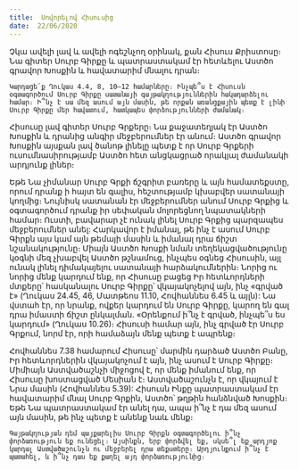 ```yaml
---
title:  Սովորելով Հիսուսից
date:  22/06/2020
---
```


Չկա ավելի լավ և ավելի ոգեշնչող օրինակ, քան Հիսուս Քրիստոսը։ Նա գիտեր Սուրբ Գիրքը և պատրաստակամ էր հետևելու Աստծո գրավոր Խոսքին և հավատարիմ մնալու դրան։

`Կարդացե՛ք Ղուկաս 4.4, 8, 10–12 համարները։ Ինչպե՞ս է Հիսուսն օգտագործում Սուրբ Գիրքը սատանայի գայթակղություններին հակադարձելու համար։ Ի՞նչ է սա մեզ ասում այն մասին, թե որքան առանցքային պետք է լինի Սուրբ Գիրքը մեր հավատում, հատկապես փորձությունների ժամանակ։`

Հիսուսը լավ գիտեր Սուրբ Գրքերը։ Նա քաջատեղյակ էր Աստծո Խոսքին և դրանից անգիր մեջբերումներ էր անում։ Աստծո գրավոր Խոսքին այսքան լավ ծանոթ լինելը պետք է որ Սուրբ Գրքերի ուսումնասիրությամբ Աստծո հետ անցկացրած որակյալ ժամանակի արդյունք լիներ։

Եթե Նա չիմանար Սուրբ Գրքի ճշգրիտ բառերը և այն համատեքստը, որում դրանք ի հայտ են գալիս, հեշտությամբ կխաբվեր սատանայի կողմից։ Նույնիսկ սատանան էր մեջբերումներ անում Սուրբ Գրքից և օգտագործում դրանք իր սեփական մոլորեցնող նպատակների համար։ Ուստի, բավարար չէ ունակ լինել Սուրբ Գրքից պարզապես մեջբերումներ անել: Հարկավոր է իմանալ, թե ինչ է ասում Սուրբ Գիրքն այս կամ այն թեմայի մասին և իմանալ դրա ճիշտ նշանակությունը։ Միայն Աստծո Խոսքի նման տեղեկացվածությունը կօգնի մեզ չխաբվել Աստծո թշնամուց, ինչպես օգնեց Հիսուսին, այլ ունակ լինել դիմակայելու սատանայի հարձակումներին։ Նորից ու նորից մենք կարդում ենք, որ Հիսուսը բացեց Իր հետևորդների մտքերը՝ հասկանալու Սուրբ Գիրքը՝ վկայակոչելով այն, ինչ «գրված է» (Ղուկաս 24.45, 46, Մատթեոս 11.10, Հովհաննես 6.45 և այլն): Նա վստահ էր, որ նրանք, ովքեր կարդում են Սուրբ Գիրքը, կարող են գալ դրա իմաստի ճիշտ ընկալման. «Օրենքում ի՞նչ է գրված, ինչպե՞ս ես կարդում» (Ղուկաս 10.26)։ Հիսուսի համար այն, ինչ գրված էր Սուրբ Գրքում, նորմ էր, որի համաձայն մենք պետք է ապրենք։

Հովհաննես 7.38 համարում Հիսուսը՝ մարմին դարձած Աստծո Բանը, Իր հետևորդներին վկայակոչում է այն, ինչ ասում է Սուրբ Գիրքը։ Միմիայն Աստվածաշնչի միջոցով է, որ մենք իմանում ենք, որ Հիսուսը խոստացված Մեսիան է։ Աստվածաշունչն է, որ վկայում է Նրա մասին (Հովհաննես 5.39): Հիսուսն Ինքը պատրաստակամ էր հավատարիմ մնալ Սուրբ Գրքին, Աստծո՝ թղթին հանձնված Խոսքին։ Եթե Նա պատրաստակամ էր անել դա, ապա ի՞նչ է դա մեզ ասում այն մասին, թե ինչ պետք է անենք նաև մենք։

`Գայթակղության դեմ պայքարելիս Սուրբ Գիրքն օգտագործելու ի՞նչ փորձառություն եք ունեցել։ Այսինքն, երբ փորձվել եք, սկսե՞լ եք արդյոք կարդալ Աստվածաշունչն ու մեջբերել դրա տեքստերը։ Արդյունքում ի՞նչ է պատահել, և ի՞նչ դաս եք քաղել այդ փորձառությունից։`